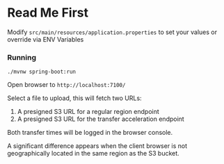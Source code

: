 # Read Me First

Modify `src/main/resources/application.properties` to set your 
values or override via ENV Variables

### Running
`./mvnw spring-boot:run`

Open browser to `http://localhost:7100/`

Select a file to upload, this will fetch two URLs:
1) A presigned S3 URL for a regular region endpoint
2) A presigned S3 URL for the transfer acceleration endpoint

Both transfer times will be logged in the browser console.

A significant difference appears when the client browser is not 
geographically located in the same region as the S3 bucket.